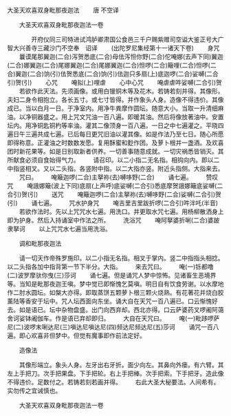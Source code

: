   大圣天欢喜双身毗那夜迦法
　　唐 不空译




　　大圣天欢喜双身毗那夜迦法一卷

　　　　开府仪同三司特进试鸿胪卿肃国公食邑三千户赐紫赠司空谥大鉴正号大广智大兴善寺三藏沙门不空奉　诏译
　　(出陀罗尼集经第十一诸天下卷)
　　身咒
　　曩谟尾那翼迦(二合)泻贺悉底(二合)母佉泻怛你野(二合)佗唵娜(去声下同)翼迦(二合)娜翼迦(二合)尾娜翼迦(二合)尾娜翼迦(二合)怛啰(二合)簸哩(二合)怛啰(二合)翼迦(二合)饷(引)佉贺悉底(二合)饷(引)佉迦只多扇(上)底迦啰(二合)娑嚩(二合引)贺(引)
　　心咒
　　唵拟(上)哩虐
　　心中心咒
　　唵虐虐吽娑嚩(二合引)贺
　　若欲作此天法。先须画像。或用白镴铜木等及花木。若铸若刻并得。其像形。夫妇二身令相抱立。各长五寸。或七寸皆得。并作象头人身。造像不得违价。其像成已。当以白月一日。于净室内。用净牛粪摩作圆坛。随意大小。当取一升清细麻油。以净铜器盛之。用上咒文咒油一百八遍。即暖其油。然后将像放著油中。安置坛内。用净铜匙铜杓等率油。灌其二像顶身一百八遍。一日之中七遍灌之。平晓四遍日午三遍共成七遍。已后每日更咒旧油以灌其像。如是作法乃至七日。随心所愿即得称意。正灌油之时数数发愿。复用酥蜜和麨作团。及萝卜根并一盏酒。及欢喜团时新花果等。如是日别取新者供养。一切善事随意成就。一切灾祸悉皆销灭。其所献食必须自食始得气力。
　　请召印。以二小指二无名指。相钩向内。即以二中指竖相叉。又以二头指。各竖附中指。以二大指亦竖。附近头指侧。大指来去。
　　咒曰。
　　唵簸迦啰(二合)主拏祢(去)嚩哆野(二合)
　　诵七遍。
　　赞叹咒
　　唵誐娜簸(波上下同)底扇(上声呼)底娑嚩(二合引)悉底摩贺誐娜簸底娑嚩(二合引)贺(引)
　　送咒
　　唵簸迦啰(二合)主拏祢(去)嚩哆野(二合)娑嚩(二合引)贺(引)
　　诵七遍。
　　咒水护身咒
　　唵吉里吉里跋折啰(二合引)吽泮吒(半音)
　　若欲作法时。先以上咒咒水七遍。用洗口。并更取水咒七遍。用杨柳散洒身上即为护身。然后入持诵室中作法之所。
　　洗浴咒
　　唵阿拏婆折唎(二合)婆跛隶拏诃
　　以上咒咒水七遍当用洗浴。

　　调和毗那夜迦法

　　请一切天作帝殊罗施印。以二小指无名指。相叉于掌内。竖二中指指头相捻。以二头指各加中指背第一节下半分。大指。
　　来去咒曰。
　　唵(一)铄都噜(二)波罗摩驮你曳(三)莎诃
　　诵七遍。但是诵咒人梦中惊怖。见诸畜生恶境界等。当知是毗那夜迦王嗔。梦中觉已即惭愧乞莫嗔。明日自有饮食劳谢。以水摩地作二肘水圆坛。如槃大亦得。即取蒸饼五颗萝卜根三颗火烧熟。有花著花并烧白胶薰陆等香安于坛中。咒人坛西面向东坐。诵大自在天咒一百八遍已。口云惭愧好去。如是语已。坛中杂物盘盛。出门向西弃却。西北亦得。口云萨婆药叉啰阇阿蔼舍诃娑钵阇伽车。作是语已弃却即归。
　　大自在天咒曰。
　　唵(一)毗跢啰萨尼(二)波啰末唎达尼(三)嗔达尼嗔达尼(四)频达尼频达尼(五)莎诃
　　诵咒一百八遍。即心欢喜非但梦中。但觉有魔事即作前法定好。

　　造像法

　　其像形端立。象头人身。左牙出右牙折。面少向左。其鼻向外瘘。有六臂。其左上手把刀。次手把果盘。下手把轮。右上手把棒。次手把索。下手把牙。造此像不得违价。足数付之。若铸若刻若画并得。
　　右此大圣大秘要法。人间希有。实勿传之宜诫慎也。

　　大圣天欢喜双身毗那夜迦法一卷


